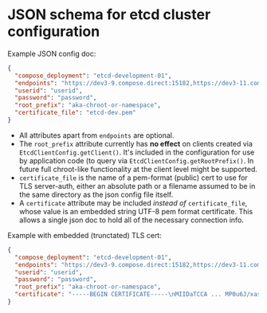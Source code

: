 # JSON schema for etcd cluster configuration

Example JSON config doc:

```json
{
  "compose_deployment": "etcd-development-01",
  "endpoints": "https://dev3-9.compose.direct:15182,https://dev3-11.compose.direct:15182",
  "userid": "userid",
  "password": "password",
  "root_prefix": "aka-chroot-or-namespace",
  "certificate_file": "etcd-dev.pem"
}
```

- All attributes apart from `endpoints` are optional.
- The `root_prefix` attribute currently has **no effect** on clients created via `EtcdClientConfig.getClient()`. It's included in the configuration for use by application code (to query via `EtcdClientConfig.getRootPrefix()`. In future full chroot-like functionality at the client level might be supported.
- `certificate_file` is the name of a pem-format (public) cert to use for TLS server-auth, either an absolute path or a filename assumed to be in the same directory as the json config file itself.
- A `certificate` attribute may be included _instead of_ `certificate_file`, whose value is an embedded string UTF-8 pem format certificate. This allows a single json doc to hold all of the necessary connection info.

Example with embedded (trunctated) TLS cert:

```json
{
  "compose_deployment": "etcd-development-01",
  "endpoints": "https://dev3-9.compose.direct:15182,https://dev3-11.compose.direct:15182",
  "userid": "userid",
  "password": "password",
  "root_prefix": "aka-chroot-or-namespace",
  "certificate": "-----BEGIN CERTIFICATE-----\nMIIDaTCCA ... MP0u6J/xasx14IW4A==\n-----END CERTIFICATE-----\n"
}
```